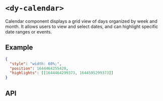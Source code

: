 # `<dy-calendar>`

Calendar component displays a grid view of days organized by week and month. It allows users to view and select dates, and can highlight specific date ranges or events.

## Example

<gbp-example name="dy-calendar" src="https://esm.sh/duoyun-ui/elements/calendar">

```json
{
  "style": "width: 60%;",
  "position": 1644464255420,
  "highlights": [[1644464299373, 1644595299373]]
}
```

</gbp-example>

## API

<gbp-api src="/src/elements/calendar.ts"></gbp-api>
